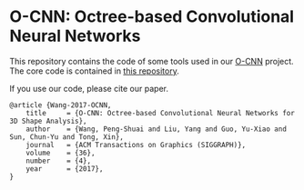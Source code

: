 # O-CNN: Octree-based Convolutional Neural Networks 

This repository contains the code of some tools used in our [O-CNN](http://wang-ps.github.io/O-CNN.html) project.
The core code is contained in [this repository](https://github.com/Microsoft/O-CNN).

If you use our code, please cite our paper.

    @article {Wang-2017-OCNN,
        title     = {O-CNN: Octree-based Convolutional Neural Networks for 3D Shape Analysis},
        author    = {Wang, Peng-Shuai and Liu, Yang and Guo, Yu-Xiao and Sun, Chun-Yu and Tong, Xin},
        journal   = {ACM Transactions on Graphics (SIGGRAPH)},
        volume    = {36},
        number    = {4},
        year      = {2017},
    }

